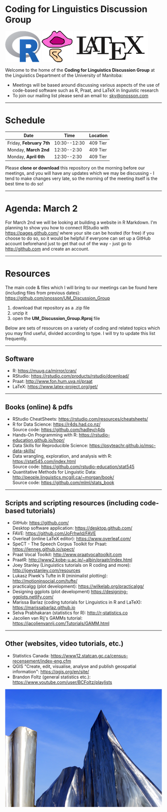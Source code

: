 # Coding for Linguistics Discussion Group

<img src="images/R.png"> <img src="images/Praat.png"> <img src="images/LaTeX.png">


Welcome to the home of the **Coding for Linguistics Discussion Group** at the Linguistics Department of the University of Manitoba:

* Meetings will be based around discussing various aspects of the use of code-based software such as R, Praat, and LaTeX in linguistic research
* To join our mailing list please send an email to: <sky@onosson.com>

---

# Schedule

Date | Time | Location
-|-|-
Friday, **February 7th** | 10:30--12:30 | 409 Tier
Monday, **March 2nd** | 12:30--2:30 | 409 Tier
Monday, **April 6th** | 12:30--2:30 | 409 Tier

Please **clone or download** this repository on the morning before our meetings, and you will have any updates which we may be discussing - I tend to make changes very late, so the morning of the meeting itself is the best time to do so!

---

# Agenda: March 2

For March 2nd we will be looking at building a website in R Markdown. I'm planning to show you how to connect RStudio with https://pages.github.com/ where your site can be hosted (for free) if you choose to do so, so it would be helpful if everyone can set up a GitHub account beforehand just to get that out of the way - just go to http://github.com and create an account.

---

# Resources

The main code & files which I will bring to our meetings can be found here (including files from previous dates): https://github.com/onosson/UM_Discussion_Group

1. download that repository as a .zip file
1. unzip it
1. open the **UM_Discussion_Group.Rproj** file

Below are sets of resources on a variety of coding and related topics which you may find useful, divided according to type. I will try to update this list frequently.

---

## Software

* R: https://muug.ca/mirror/cran/
* RStudio: https://rstudio.com/products/rstudio/download/
* Praat: http://www.fon.hum.uva.nl/praat
* LaTeX: https://www.latex-project.org/get/

---

## Books (online) & pdfs

* RStudio CheatSheets: https://rstudio.com/resources/cheatsheets/
* R for Data Science: https://r4ds.had.co.nz/ <br> Source code: https://github.com/hadley/r4ds
* Hands-On Programming with R: https://rstudio-education.github.io/hopr/
* Data Skills for Reproducible Science: https://psyteachr.github.io/msc-data-skills/
* Data wrangling, exploration, and analysis with R: https://stat545.com/index.html <br> Source code: https://github.com/rstudio-education/stat545
* Quantitative Methods for Linguistic Data: http://people.linguistics.mcgill.ca/~morgan/book/ <br> Source code: https://github.com/mlml/stats_book

---

## Scripts and scripting resources (including code-based tutorials)

* GitHub: https://github.com/ <br> Desktop software application: https://desktop.github.com/
* FAVE: https://github.com/JoFrhwld/FAVE
* Overleaf (online LaTeX editor): https://www.overleaf.com/
* SpeCT - The Speech Corpus Toolkit for Praat: https://lennes.github.io/spect/
* Praat Vocal Toolkit: http://www.praatvocaltoolkit.com
* PraatR: http://www2.kobe-u.ac.jp/~albin/praatr/index.html
* Joey Stanley (Linguistics tutorials on R coding and more): http://joeystanley.com/resources
* Lukasz Piwek's Tufte in R (minimalist plotting): http://motioninsocial.com/tufte/
* practicalgg (plot development): https://wilkelab.org/practicalgg/
* Designing ggplots (plot development) https://designing-ggplots.netlify.com/
* Marissa Barlaz (coding tutorials for Linguistics in R and LaTeX): https://marissabarlaz.github.io
* Selva Prabhakaran (statistics for R): http://r-statistics.co
* Jacolien van Rij's GAMMs tutorial: https://jacolienvanrij.com/Tutorials/GAMM.html

---

## Other (websites, video tutorials, etc.)

* Statistics Canada: https://www12.statcan.gc.ca/census-recensement/index-eng.cfm
* QGIS "Create, edit, visualise, analyse and publish geospatial information": https://qgis.org/en/site/
* Brandon Foltz (general statistics etc.): https://www.youtube.com/user/BCFoltz/playlists

<img src="images/ice.jpg">
